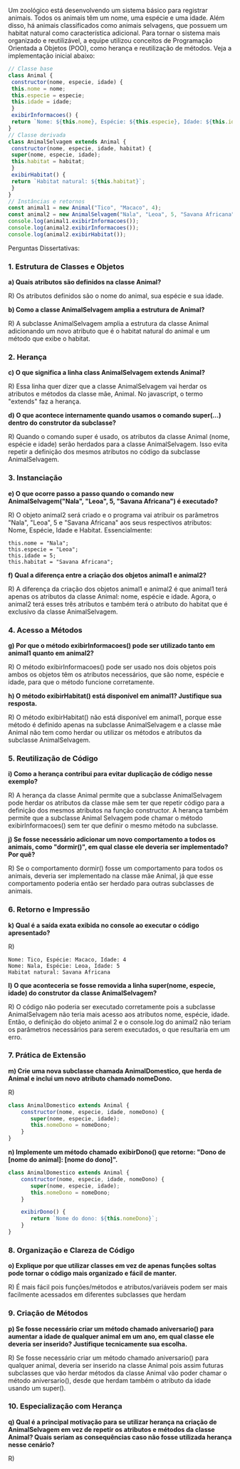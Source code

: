 Um zoológico está desenvolvendo um sistema básico para registrar animais. Todos os  animais têm um nome, uma espécie e uma idade. Além disso, há animais classificados  como animais selvagens, que possuem um habitat natural como característica adicional. 
Para tornar o sistema mais organizado e reutilizável, a equipe utilizou conceitos de  Programação Orientada a Objetos (POO), como herança e reutilização de métodos. 
Veja a implementação inicial abaixo: 

```javascript
// Classe base 
class Animal { 
 constructor(nome, especie, idade) { 
 this.nome = nome; 
 this.especie = especie; 
 this.idade = idade; 
 } 
 exibirInformacoes() { 
 return `Nome: ${this.nome}, Espécie: ${this.especie}, Idade: ${this.idade}`;  } 
} 
// Classe derivada 
class AnimalSelvagem extends Animal { 
 constructor(nome, especie, idade, habitat) { 
 super(nome, especie, idade); 
 this.habitat = habitat; 
 } 
 exibirHabitat() { 
 return `Habitat natural: ${this.habitat}`; 
 } 
} 
// Instâncias e retornos 
const animal1 = new Animal("Tico", "Macaco", 4); 
const animal2 = new AnimalSelvagem("Nala", "Leoa", 5, "Savana Africana"); 
console.log(animal1.exibirInformacoes()); 
console.log(animal2.exibirInformacoes()); 
console.log(animal2.exibirHabitat());
```

Perguntas Dissertativas: <br>

### 1. Estrutura de Classes e Objetos <br>

**a) Quais atributos são definidos na classe Animal?** <br>

R) Os atributos definidos são o nome do animal, sua espécie e sua idade.

**b) Como a classe AnimalSelvagem amplia a estrutura de Animal?** <br>

R) A subclasse AnimalSelvagem amplia a estrutura da classe Animal adicionando um novo atributo que é o habitat natural do animal e um método que exibe o habitat.

### 2. Herança <br>

**c) O que significa a linha class AnimalSelvagem extends Animal?** <br>

R) Essa linha quer dizer que a classe AnimalSelvagem vai herdar os atributos e métodos da classe mãe, Animal. No javascript, o termo "extends" faz a herança.

**d) O que acontece internamente quando usamos o comando super(...) dentro do  construtor da subclasse?** <br>

R) Quando o comando super é usado, os atributos da classe Animal (nome, espécie e idade) serão herdados para a classe AnimalSelvagem. Isso evita repetir a definição dos mesmos atributos no código da subclasse AnimalSelvagem.

### 3. Instanciação <br>

**e) O que ocorre passo a passo quando o comando new AnimalSelvagem("Nala", "Leoa", 5, "Savana Africana") é executado?**

R) O objeto animal2 será criado e o programa vai atribuir os parâmetros "Nala", "Leoa", 5 e "Savana Africana" aos seus respectivos atributos: Nome, Espécie, Idade e Habitat. Essencialmente:

```
this.nome = "Nala";
this.especie = "Leoa";
this.idade = 5;
this.habitat = "Savana Africana";
```

**f) Qual a diferença entre a criação dos objetos animal1 e animal2?** <br>

R) A diferença da criação dos objetos animal1 e animal2 é que animal1 terá apenas os atributos da classe Animal: nome, espécie e idade. Agora, o animal2 terá esses três atributos e também terá o atributo do habitat que é exclusivo da classe AnimalSelvagem.

### 4. Acesso a Métodos <br>

**g) Por que o método exibirInformacoes() pode ser utilizado tanto em animal1 quanto em animal2?** <br>

R) O método exibirInformacoes() pode ser usado nos dois objetos pois ambos os objetos têm os atributos necessários, que são nome, espécie e idade, para que o método funcione corretamente.

**h) O método exibirHabitat() está disponível em animal1? Justifique sua resposta.** <br>

R) O método exibirHabitat() não está disponível em animal1, porque esse método é definido apenas na subclasse AnimalSelvagem e a classe mãe Animal não tem como herdar ou utilizar os métodos e atributos da subclasse AnimalSelvagem.

### 5. Reutilização de Código <br>

**i) Como a herança contribui para evitar duplicação de código nesse exemplo?** <br>

R) A herança da classe Animal permite que a subclasse AnimalSelvagem pode herdar os atributos da classe mãe sem ter que repetir código para a definição dos mesmos atributos na função constructor. A herança também permite que a subclasse Animal Selvagem pode chamar o método exibirInformacoes() sem ter que definir o mesmo método na subclasse.

**j) Se fosse necessário adicionar um novo comportamento a todos os animais, como "dormir()", em qual classe ele deveria ser implementado? Por quê?**

R) Se o comportamento dormir() fosse um comportamento para todos os animais, deveria ser implementado na classe mãe Animal, já que esse comportamento poderia então ser herdado para outras subclasses de animais.

### 6. Retorno e Impressão <br>

**k) Qual é a saída exata exibida no console ao executar o código apresentado?** <br>

R)

```
Nome: Tico, Espécie: Macaco, Idade: 4
Nome: Nala, Espécie: Leoa, Idade: 5
Habitat natural: Savana Africana
```

**l) O que aconteceria se fosse removida a linha super(nome, especie, idade) do  construtor da classe AnimalSelvagem?** <br>

R) O código não poderia ser executado corretamente pois a subclasse AnimalSelvagem não teria mais acesso aos atributos nome, espécie, idade. Então, o definição do objeto animal 2 e o console.log do animal2 não teriam os parâmetros necessários para serem executados, o que resultaria em um erro.

### 7. Prática de Extensão <br>

**m) Crie uma nova subclasse chamada AnimalDomestico, que herda de Animal e inclui um novo atributo chamado nomeDono.** <br>

R)

```javascript
class AnimalDomestico extends Animal {
    constructor(nome, especie, idade, nomeDono) {
       super(nome, especie, idade);
       this.nomeDono = nomeDono;
    }
}
```

**n) Implemente um método chamado exibirDono() que retorne: "Dono de [nome do  animal]: [nome do dono]".** <br>

```javascript
class AnimalDomestico extends Animal {
    constructor(nome, especie, idade, nomeDono) {
       super(nome, especie, idade);
       this.nomeDono = nomeDono;
    }

    exibirDono() {
       return `Nome do dono: ${this.nomeDono}`;
    }
}
```

### 8. Organização e Clareza de Código <br>

**o) Explique por que utilizar classes em vez de apenas funções soltas pode tornar o código mais organizado e fácil de manter.** <br>

R) É mais fácil pois funções/métodos e atributos/variáveis podem ser mais facilmente acessados em diferentes subclasses que herdam

### 9. Criação de Métodos <br>

**p) Se fosse necessário criar um método chamado aniversario() para aumentar a idade de qualquer animal em um ano, em qual classe ele deveria ser inserido? Justifique tecnicamente sua escolha.** <br>

R) Se fosse necessário criar um método chamado aniversario() para qualquer animal, deveria ser inserido na classe Animal pois assim futuras subclasses que vão herdar métodos da classe Animal vão poder chamar o método aniversario(), desde que herdam também o atributo da idade usando um super().

### 10. Especialização com Herança <br>

**q) Qual é a principal motivação para se utilizar herança na criação de AnimalSelvagem em vez de repetir os atributos e métodos da classe Animal? Quais seriam as consequências caso não fosse utilizada herança nesse cenário?** <br>

R) 
